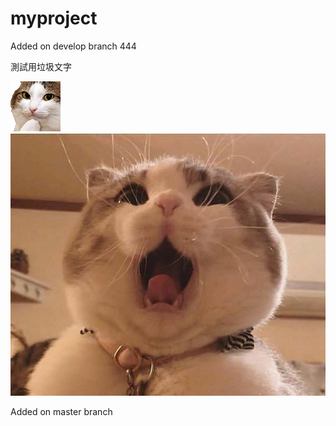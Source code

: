 # myproject


Added on develop branch 444

測試用垃圾文字<P>
![Cat](./NEKO/123.gif)
![cat](./NEKO/O口O.jpg)

Added on master branch
 